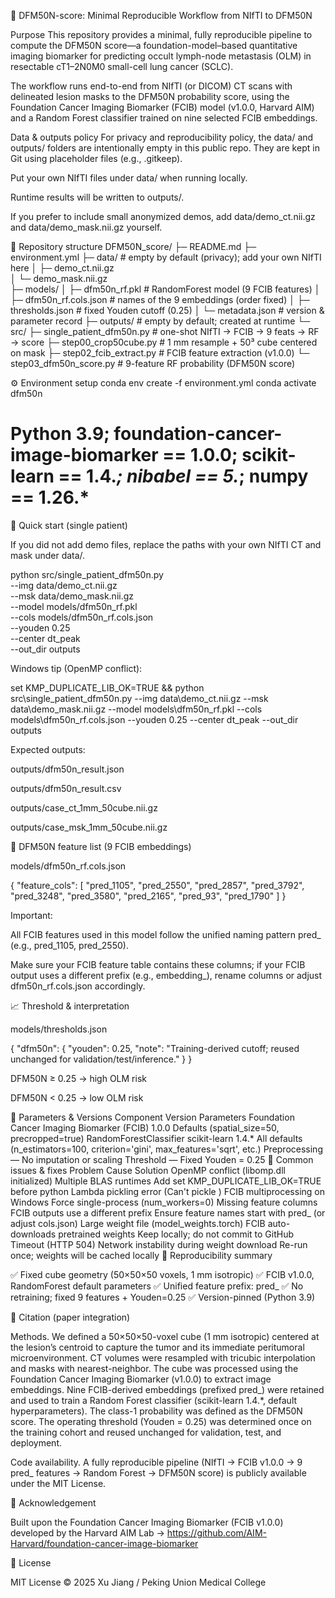 🧬 DFM50N-score: Minimal Reproducible Workflow from NIfTI to DFM50N

Purpose
This repository provides a minimal, fully reproducible pipeline to compute the DFM50N score—a foundation-model–based quantitative imaging biomarker for predicting occult lymph-node metastasis (OLM) in resectable cT1–2N0M0 small-cell lung cancer (SCLC).

The workflow runs end-to-end from NIfTI (or DICOM) CT scans with delineated lesion masks to the DFM50N probability score, using the Foundation Cancer Imaging Biomarker (FCIB) model (v1.0.0, Harvard AIM) and a Random Forest classifier trained on nine selected FCIB embeddings.

Data & outputs policy
For privacy and reproducibility policy, the data/ and outputs/ folders are intentionally empty in this public repo. They are kept in Git using placeholder files (e.g., .gitkeep).

Put your own NIfTI files under data/ when running locally.

Runtime results will be written to outputs/.

If you prefer to include small anonymized demos, add data/demo_ct.nii.gz and data/demo_mask.nii.gz yourself.

📁 Repository structure
DFM50N_score/
├─ README.md
├─ environment.yml
├─ data/                         # empty by default (privacy); add your own NIfTI here
│  ├─ demo_ct.nii.gz            
│  └─ demo_mask.nii.gz          
├─ models/
│  ├─ dfm50n_rf.pkl             # RandomForest model (9 FCIB features)
│  ├─ dfm50n_rf.cols.json       # names of the 9 embeddings (order fixed)
│  ├─ thresholds.json           # fixed Youden cutoff (0.25)
│  └─ metadata.json             # version & parameter record
├─ outputs/                     # empty by default; created at runtime
└─ src/
   ├─ single_patient_dfm50n.py  # one-shot NIfTI → FCIB → 9 feats → RF → score
   ├─ step00_crop50cube.py      # 1 mm resample + 50³ cube centered on mask
   ├─ step02_fcib_extract.py    # FCIB feature extraction (v1.0.0)
   └─ step03_dfm50n_score.py    # 9-feature RF probability (DFM50N score)

⚙️ Environment setup
conda env create -f environment.yml
conda activate dfm50n
# Python 3.9; foundation-cancer-image-biomarker == 1.0.0; scikit-learn == 1.4.*; nibabel == 5.*; numpy == 1.26.*

🚀 Quick start (single patient)

If you did not add demo files, replace the paths with your own NIfTI CT and mask under data/.

python src/single_patient_dfm50n.py \
  --img data/demo_ct.nii.gz \
  --msk data/demo_mask.nii.gz \
  --model models/dfm50n_rf.pkl \
  --cols  models/dfm50n_rf.cols.json \
  --youden 0.25 \
  --center dt_peak \
  --out_dir outputs


Windows tip (OpenMP conflict):

set KMP_DUPLICATE_LIB_OK=TRUE && python src\single_patient_dfm50n.py --img data\demo_ct.nii.gz --msk data\demo_mask.nii.gz --model models\dfm50n_rf.pkl --cols models\dfm50n_rf.cols.json --youden 0.25 --center dt_peak --out_dir outputs


Expected outputs:

outputs/dfm50n_result.json

outputs/dfm50n_result.csv

outputs/case_ct_1mm_50cube.nii.gz

outputs/case_msk_1mm_50cube.nii.gz

🔢 DFM50N feature list (9 FCIB embeddings)

models/dfm50n_rf.cols.json

{
  "feature_cols": [
    "pred_1105",
    "pred_2550",
    "pred_2857",
    "pred_3792",
    "pred_3248",
    "pred_3580",
    "pred_2165",
    "pred_93",
    "pred_1790"
  ]
}


Important:

All FCIB features used in this model follow the unified naming pattern pred_<ID> (e.g., pred_1105, pred_2550).

Make sure your FCIB feature table contains these columns; if your FCIB output uses a different prefix (e.g., embedding_), rename columns or adjust dfm50n_rf.cols.json accordingly.

📈 Threshold & interpretation

models/thresholds.json

{
  "dfm50n": {
    "youden": 0.25,
    "note": "Training-derived cutoff; reused unchanged for validation/test/inference."
  }
}


DFM50N ≥ 0.25 → high OLM risk

DFM50N < 0.25 → low OLM risk

🧮 Parameters & Versions
Component	Version	Parameters
Foundation Cancer Imaging Biomarker (FCIB)	1.0.0	Defaults (spatial_size=50, precropped=true)
RandomForestClassifier	scikit-learn 1.4.*	All defaults (n_estimators=100, criterion='gini', max_features='sqrt', etc.)
Preprocessing	—	No imputation or scaling
Threshold	—	Fixed Youden = 0.25
🧰 Common issues & fixes
Problem	Cause	Solution
OpenMP conflict (libomp.dll initialized)	Multiple BLAS runtimes	Add set KMP_DUPLICATE_LIB_OK=TRUE before python
Lambda pickling error (Can't pickle <lambda>)	FCIB multiprocessing on Windows	Force single-process (num_workers=0)
Missing feature columns	FCIB outputs use a different prefix	Ensure feature names start with pred_ (or adjust cols.json)
Large weight file (model_weights.torch)	FCIB auto-downloads pretrained weights	Keep locally; do not commit to GitHub
Timeout (HTTP 504)	Network instability during weight download	Re-run once; weights will be cached locally
🔁 Reproducibility summary

✅ Fixed cube geometry (50×50×50 voxels, 1 mm isotropic)
✅ FCIB v1.0.0, RandomForest default parameters
✅ Unified feature prefix: pred_
✅ No retraining; fixed 9 features + Youden=0.25
✅ Version-pinned (Python 3.9)

🧩 Citation (paper integration)

Methods.
We defined a 50×50×50-voxel cube (1 mm isotropic) centered at the lesion’s centroid to capture the tumor and its immediate peritumoral microenvironment. CT volumes were resampled with tricubic interpolation and masks with nearest-neighbor. The cube was processed using the Foundation Cancer Imaging Biomarker (v1.0.0) to extract image embeddings. Nine FCIB-derived embeddings (prefixed pred_) were retained and used to train a Random Forest classifier (scikit-learn 1.4.*, default hyperparameters). The class-1 probability was defined as the DFM50N score. The operating threshold (Youden = 0.25) was determined once on the training cohort and reused unchanged for validation, test, and deployment.

Code availability.
A fully reproducible pipeline (NIfTI → FCIB v1.0.0 → 9 pred_ features → Random Forest → DFM50N score) is publicly available under the MIT License.

🧠 Acknowledgement

Built upon the Foundation Cancer Imaging Biomarker (FCIB v1.0.0) developed by the Harvard AIM Lab
→ https://github.com/AIM-Harvard/foundation-cancer-image-biomarker

📜 License

MIT License © 2025 Xu Jiang / Peking Union Medical College